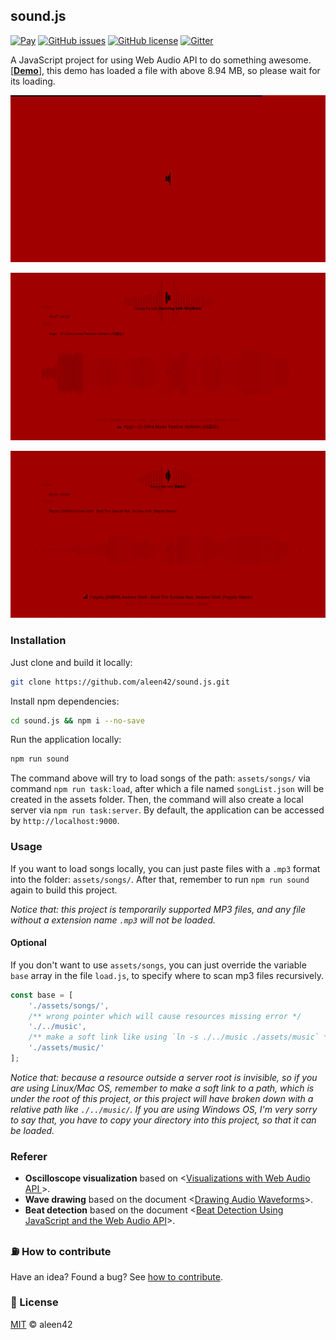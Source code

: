 ## sound.js

[![Pay](https://img.shields.io/badge/%24-free-%23a10000.svg)](#) [![GitHub issues](https://img.shields.io/github/issues/aleen42/sound.js.svg)](https://github.com/aleen42/sound.js/issues) [![GitHub license](https://img.shields.io/badge/license-MIT-blue.svg)](https://raw.githubusercontent.com/aleen42/sound.js/master/LICENSE) [![Gitter](https://badges.gitter.im/aleen42/gitbook-treeview.svg)](https://gitter.im/aleen42/sound.js?utm_source=badge&utm_medium=badge&utm_campaign=pr-badge)

A JavaScript project for using Web Audio API to do something awesome. [[**Demo**](http://aleen42.github.io/example/sound/index.html)], this demo has loaded a file with above 8.94 MB, so please wait for its loading.

![](./1.png)

![](./2.png)

![](./3.png)

### Installation

Just clone and build it locally:

```bash
git clone https://github.com/aleen42/sound.js.git
```

Install npm dependencies:

```bash
cd sound.js && npm i --no-save
```

Run the application locally:

```bash
npm run sound
```

The command above will try to load songs of the path: `assets/songs/` via command `npm run task:load`, after which a file named `songList.json` will be created in the assets folder. Then, the command will also create a local server via `npm run task:server`. By default, the application can be accessed by `http://localhost:9000`.

### Usage

If you want to load songs locally, you can just paste files with a `.mp3` format into the folder: `assets/songs/`. After that, remember to run `npm run sound` again to build this project.

*Notice that: this project is temporarily supported MP3 files, and any file without a extension name `.mp3` will not be loaded.*

#### Optional

If you don't want to use `assets/songs`, you can just override the variable `base` array in the file `load.js`, to specify where to scan mp3 files recursively.

```javascript
const base = [
    './assets/songs/',
    /** wrong pointer which will cause resources missing error */
    './../music',
    /** make a soft link like using `ln -s ./../music ./assets/music` */
    './assets/music/'
];
```

*Notice that: because a resource outside a server root is invisible, so if you are using Linux/Mac OS, remember to make a soft link to a path, which is under the root of this project, or this project will have broken down with a relative path like `./../music/`. If you are using Windows OS, I'm very sorry to say that, you have to copy your directory into this project, so that it can be loaded.*

### Referer

- **Oscilloscope visualization** based on <[Visualizations with Web Audio API
](https://developer.mozilla.org/en-US/docs/Web/API/Web_Audio_API/Visualizations_with_Web_Audio_API)>.
- **Wave drawing** based on the document <[Drawing Audio Waveforms](https://aleen42.github.io/PersonalWiki/post/drawing_audio_waveforms/drawing_audio_waveforms.html)>.
- **Beat detection** based on the document  <[Beat Detection Using JavaScript and the Web Audio API](https://aleen42.github.io/PersonalWiki/post/bpm_detection_with_javascript/bpm_detection_with_javascript.html)>.

### :fuelpump: How to contribute

Have an idea? Found a bug? See [how to contribute](https://aleen42.github.io/PersonalWiki/contribution.html).

### :scroll: License

[MIT](https://aleen42.github.io/PersonalWiki/MIT.html) © aleen42
